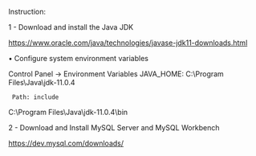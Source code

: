 Instruction:

1 - Download and install the Java JDK

https://www.oracle.com/java/technologies/javase-jdk11-downloads.html

• Configure system environment variables
  
   Control Panel -> Environment Variables
     JAVA_HOME:
C:\Program Files\Java\jdk-11.0.4
   
     Path: include
C:\Program Files\Java\jdk-11.0.4\bin


2 - Download and Install MySQL Server and MySQL Workbench

https://dev.mysql.com/downloads/